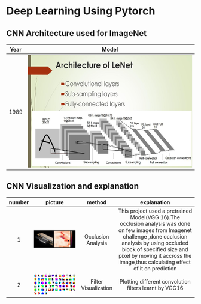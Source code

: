 # Deep Learning Using Pytorch
## CNN Architecture used for ImageNet
|Year| Model |
|:-----:|:---:|
|1989|<img src="https://github.com/rishab-gangwar/DeepLearning_using_Pytorch/blob/master/Lenet/Lenet.jpg"  width="500" height="300"/>|

## CNN Visualization and explanation
| number | picture | method | explanation|
|:-----:|:----------:|:-------:|:-----------:|
|1|![GitHub Logo](https://github.com/rishab-gangwar/DeepLearning_using_Pytorch/blob/master/originalandocclusion.png)|Occlusion Analysis |This project used a pretrained Model(VGG 16).The occlusion analysis was done on few images from Imagenet challenge ,done occlusion analysis by using occluded block of specified size and pixel by moving it accross the image,thus calculating effect of it on prediction|
|2|![](https://github.com/rishab-gangwar/DeepLearning_using_Pytorch/blob/master/filterL1.png)|Filter Visualization|Plotting different convolution filters learnt by VGG16|
